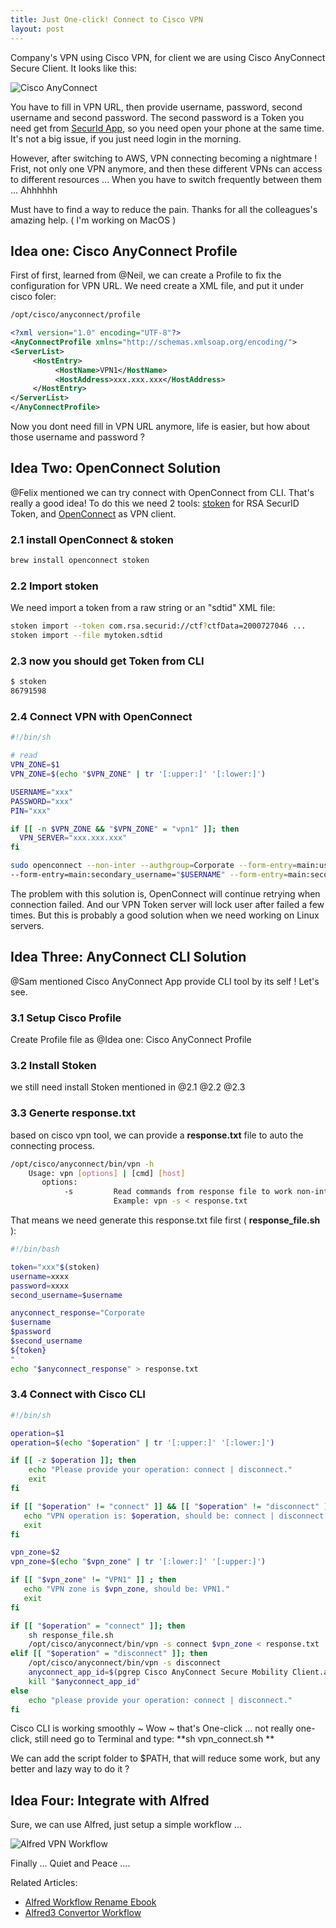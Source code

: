 ```yaml
---
title: Just One-click! Connect to Cisco VPN
layout: post
---
```


Company's VPN using Cisco VPN, for client we are using Cisco AnyConnect Secure Client. It looks like this:

![Cisco AnyConnect](http://villim.github.io/img/2022/anyconnect-gui.png)

You have to fill in VPN URL, then provide username, password, second username and second password. The second password is a Token you need get from [SecurId App](https://apps.apple.com/us/app/securid/id318038618), so you need open your phone at the same time.  It's not a big issue, if you just need login in the morning.

However, after switching to AWS, VPN connecting becoming a nightmare ! Frist, not only one VPN anymore, and then these different VPNs can access to different resources ... When you have to switch frequently between them ... Ahhhhhh 

Must have to find a way to reduce the pain. Thanks for all the colleagues's amazing help. ( I'm working on MacOS )

## Idea one: Cisco AnyConnect Profile

First of first, learned from @Neil, we can create a Profile to fix the configuration for VPN URL. We need create a XML file, and put it under cisco foler:

```bash
/opt/cisco/anyconnect/profile
```

```xml
<?xml version="1.0" encoding="UTF-8"?>
<AnyConnectProfile xmlns="http://schemas.xmlsoap.org/encoding/">
<ServerList>
     <HostEntry>
          <HostName>VPN1</HostName>
          <HostAddress>xxx.xxx.xxx</HostAddress>
     </HostEntry>
</ServerList>
</AnyConnectProfile>
```
Now you dont need fill in VPN URL anymore, life is easier, but how about those username and password ?


## Idea Two: OpenConnect Solution

@Felix mentioned we can try connect with OpenConnect from CLI. That's really a good idea! To do this we need 2 tools: [stoken](https://github.com/cernekee/stoken) for RSA SecurID Token, and [OpenConnect](https://man.archlinux.org/man/openconnect.8) as VPN client. 

### 2.1 install OpenConnect & stoken
```bash
brew install openconnect stoken
```
### 2.2 Import stoken

We need import a token from a raw string or an "sdtid" XML file:

```bash
stoken import --token com.rsa.securid://ctf?ctfData=2000727046 ...
stoken import --file mytoken.sdtid
```
### 2.3 now you should get Token from CLI

```bash
$ stoken
86791598
```
### 2.4 Connect  VPN with OpenConnect

```bash
#!/bin/sh

# read
VPN_ZONE=$1
VPN_ZONE=$(echo "$VPN_ZONE" | tr '[:upper:]' '[:lower:]')

USERNAME="xxx"
PASSWORD="xxx"
PIN="xxx"

if [[ -n $VPN_ZONE && "$VPN_ZONE" = "vpn1" ]]; then 
  VPN_SERVER="xxx.xxx.xxx"
fi

sudo openconnect --non-inter --authgroup=Corporate --form-entry=main:username="$USERNAME" --form-entry=main:password="$PASSWORD" \
--form-entry=main:secondary_username="$USERNAME" --form-entry=main:secondary_password="$PIN$(stoken)" "$VPN_SERVER"
```

The problem with this solution is, OpenConnect will continue retrying when connection failed. And our VPN Token server will lock user after failed a few times.  But this is probably a good solution when we need working on Linux servers.


## Idea Three: AnyConnect CLI Solution

@Sam mentioned Cisco AnyConnect App provide CLI tool by its self ! Let's see.

### 3.1 Setup Cisco Profile

Create Profile file as @Idea one: Cisco AnyConnect Profile

### 3.2 Install Stoken

we still need install Stoken mentioned in @2.1 @2.2 @2.3 

### 3.3  Generte response.txt

based on cisco vpn tool, we can provide a **response.txt** file to auto the connecting process.

```bash
/opt/cisco/anyconnect/bin/vpn -h
    Usage: vpn [options] | [cmd] [host]
       options:
            -s         Read commands from response file to work non-interactively.
                       Example: vpn -s < response.txt
```

That means we need generate this response.txt file first ( **response_file.sh** ):

```bash
#!/bin/bash

token="xxx"$(stoken)
username=xxxx
password=xxxx
second_username=$username

anyconnect_response="Corporate
$username
$password
$second_username
${token}
"
echo "$anyconnect_response" > response.txt
```

### 3.4 Connect with Cisco CLI

```bash
#!/bin/sh

operation=$1
operation=$(echo "$operation" | tr '[:upper:]' '[:lower:]')

if [[ -z $operation ]]; then
    echo "Please provide your operation: connect | disconnect."
    exit 
fi

if [[ "$operation" != "connect" ]] && [[ "$operation" != "disconnect" ]]; then 
   echo "VPN operation is: $operation, should be: connect | disconnect." 
   exit
fi

vpn_zone=$2
vpn_zone=$(echo "$vpn_zone" | tr '[:lower:]' '[:upper:]')

if [[ "$vpn_zone" != "VPN1" ]] ; then 
   echo "VPN zone is $vpn_zone, should be: VPN1." 
   exit
fi

if [[ "$operation" = "connect" ]]; then 
    sh response_file.sh
    /opt/cisco/anyconnect/bin/vpn -s connect $vpn_zone < response.txt
elif [[ "$operation" = "disconnect" ]]; then 
    /opt/cisco/anyconnect/bin/vpn -s disconnect    
    anyconnect_app_id=$(pgrep Cisco AnyConnect Secure Mobility Client.app | cat)
    kill "$anyconnect_app_id"
else
    echo "please provide your operation: connect | disconnect."
fi
```

Cisco CLI is working smoothly ~ Wow ~ that's One-click ... not really one-click, still need go to Terminal and  type: **sh vpn_connect.sh **

We can add the script folder to $PATH, that will reduce some work, but any better and lazy way to do it  ?

## Idea Four: Integrate with Alfred

Sure, we can use Alfred, just setup a simple workflow ...

![Alfred VPN Workflow](http://villim.github.io/img/2022/alfred-vpn-workflow.png)

Finally ... Quiet and Peace ....



Related Articles:

* [Alfred Workflow Rename Ebook](https://villim.github.io/alfred-workflow-rename-ebook)
* [Alfred3 Convertor Workflow](https://villim.github.io/alfred3-workflow-unitconvertor)